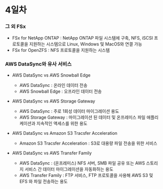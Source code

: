 # 4일차

### 그 외 FSx

- FSx for NetApp ONTAP : NetApp ONTAP 파일 시스템에 구축, NFS, iSCSI 프로토콜을 지원하는 시스템으로 Linux, Windows 및 MacOS와 연결 가능
- FSx for OpenZFS : NFS 프로토콜을 지원하는 시스템

### AWS DataSync와 유사 서비스

- AWS DataSync vs AWS Snowball Edge
    - AWS DataSync : 온라인 데이터 전송
    - AWS Snowball Edge : 오프라인 데이터 전송

- AWS DataSync vs AWS Storage Gateway
    - AWS DataSync : 주로 1회성 데이터 마이그레이션 용도
    - AWS Storage Gateway : 마이그레이션 된 데이터 및 온프레미스 파일 애플리케이션과 지속적인 액세스를 위한 용도

- AWS DataSync vs Amazon S3 Tracsfer Acceleration
    - Amazon S3 Tracsfer Acceleration : S3로 대용량 파일 전송을 위한 서비스

- AWS DataSync vs AWS Transfer Family
    - AWS DataSync : (온프레미스) NFS 서버, SMB 파일 공유 또는 AWS 스토리지 서비스 간 데이터 마이그레이션을 자동화하는 용도
    - AWS Transfer Family : FTP 서비스, FTP 프로토콜을 사용해 AWS S3 및 EFS 와 파일 전송하는 용도